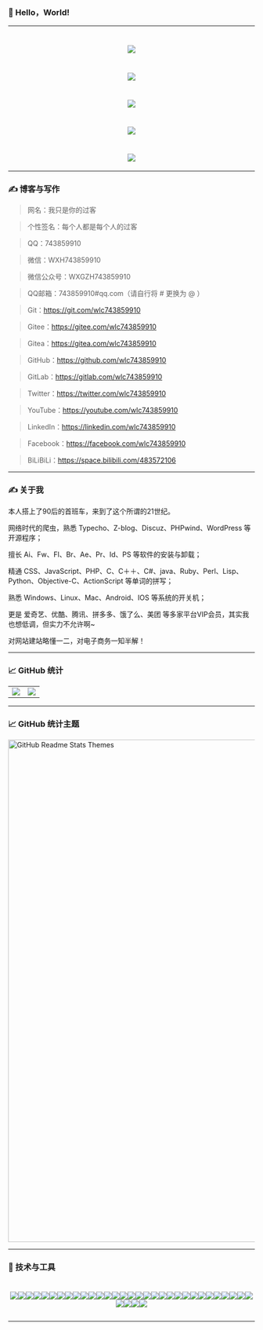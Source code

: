 ### 👋 Hello，World!

<!--
**wlc743859910/wlc743859910** is a ✨ _special_ ✨ repository because its `README.md` (this file) appears on your GitHub profile.

Here are some ideas to get you started:

- 🔭 I’m currently working on ...
- 🌱 I’m currently learning ...
- 👯 I’m looking to collaborate on ...
- 🤔 I’m looking for help with ...
- 💬 Ask me about ...
- 📫 How to reach me: ...
- 😄 Pronouns: ...
- ⚡ Fun fact: ...
-->

---

<h1 align="center">
  <img src="https://github.com/wlc743859910/wlc743859910/blob/e1a96a4d416cb35f494032b03ed8afe7ea2612b1/img/gh-readme-header.png">
</h1>

<h1 align="center">
  <img src="https://github.com/wlc743859910/wlc743859910/blob/e1a96a4d416cb35f494032b03ed8afe7ea2612b1/img/repository-open-graph-template.png">
</h1>

<h1 align="center">
  <img src="https://github.com/wlc743859910/wlc743859910/blob/e1a96a4d416cb35f494032b03ed8afe7ea2612b1/img/1424469275.png">
</h1>

<h1 align="center">
  <img src="https://github.com/wlc743859910/wlc743859910/blob/e1a96a4d416cb35f494032b03ed8afe7ea2612b1/img/fbCScVCQ.jpg">
</h1>

<h1 align="center">
  <img src="https://github.com/wlc743859910/wlc743859910/blob/e1a96a4d416cb35f494032b03ed8afe7ea2612b1/img/programmer.png">
</h1>

---

### ✍ 博客与写作

> 网名：我只是你的过客

> 个性签名：每个人都是每个人的过客

> QQ：743859910

> 微信：WXH743859910

> 微信公众号：WXGZH743859910

> QQ邮箱：743859910#qq.com（请自行将 # 更换为 @ ）

> Git：https://git.com/wlc743859910

> Gitee：https://gitee.com/wlc743859910

> Gitea：https://gitea.com/wlc743859910

> GitHub：https://github.com/wlc743859910

> GitLab：https://gitlab.com/wlc743859910

> Twitter：https://twitter.com/wlc743859910

> YouTube：https://youtube.com/wlc743859910

> LinkedIn：https://linkedin.com/wlc743859910

> Facebook：https://facebook.com/wlc743859910

> BiLiBiLi：https://space.bilibili.com/483572106

---

### ✍ 关于我

本人搭上了90后的首班车，来到了这个所谓的21世纪。

网络时代的爬虫，熟悉 Typecho、Z-blog、Discuz、PHPwind、WordPress 等开源程序；

擅长 Ai、Fw、Fl、Br、Ae、Pr、Id、PS 等软件的安装与卸载；

精通 CSS、JavaScript、PHP、C、C＋＋、C#、java、Ruby、Perl、Lisp、Python、Objective-C、ActionScript 等单词的拼写；

熟悉 Windows、Linux、Mac、Android、IOS 等系统的开关机；

更是 爱奇艺、优酷、腾讯、拼多多、饿了么、美团 等多家平台VIP会员，其实我也想低调，但实力不允许啊~

对网站建站略懂一二，对电子商务一知半解！

---

### 📈 GitHub 统计

<table>
    <tr>
        <td >
            <center><img src="https://github-readme-stats.vercel.app/api?username=wlc743859910&show_icons=true&hide_border=true&theme=chartreuse-dark" ></center>
        </td>
        <td >
            <center><img src="https://github-readme-stats.vercel.app/api?username=wlc743859910&show_icons=true&hide_border=true&theme=highcontrast" ></center>
        </td>
    </tr>
</table>

---

### 📈 GitHub 统计主题

<img src="https://res.cloudinary.com/anuraghazra/image/upload/v1595174536/grs-themes_l4ynja.png" alt="GitHub Readme Stats Themes" width="1024px"/>

---

### 🔧 技术与工具

<h1 align="center">
<img src="https://img.shields.io/badge/Git-%2337BA8D?logo=Git"><img src="https://img.shields.io/badge/GitHub-%2337BA8D?logo=GitHub"><img src="https://img.shields.io/badge/Gitee-%2337BA8D?logo=Gitee"><img src="https://img.shields.io/badge/Gitea-%2337BA8D?logo=Gitea"><img src="https://img.shields.io/badge/GitLab-%2337BA8D?logo=GitLab"><img src="https://img.shields.io/badge/Linux-%2337BA8D?logo=Linux"><img src="https://img.shields.io/badge/CentOS-%2337BA8D?logo=CentOS"><img src="https://img.shields.io/badge/CentOS Stream-%2337BA8D?logo=CentOS"><img src="https://img.shields.io/badge/Deepin-%2337BA8D?logo=Deepin"><img src="https://img.shields.io/badge/Google-%2337BA8D?logo=Google"><img src="https://img.shields.io/badge/Google Chrome-%2337BA8D?logo=Google-Chrome"><img src="https://img.shields.io/badge/Microsoft Edge-%2337BA8D?logo=Microsoft-Edge"><img src="https://img.shields.io/badge/Android-%2337BA8D?logo=Android"><img src="https://img.shields.io/badge/iOS-%2337BA8D?logo=iOS"><img src="https://img.shields.io/badge/MacOS-%2337BA8D?logo=MacOS"><img src="https://img.shields.io/badge/Windows-%2337BA8D?logo=Windows"><img src="https://img.shields.io/badge/Apache-%2337BA8D?logo=Apache"><img src="https://img.shields.io/badge/Python-%2337BA8D?logo=Python"><img src="https://img.shields.io/badge/Docker-%2337BA8D?logo=Docker"><img src="https://img.shields.io/badge/Nginx-%2337BA8D?logo=Nginx"><img src="https://img.shields.io/badge/phpMyAdmin-%2337BA8D?logo=phpMyAdmin"><img src="https://img.shields.io/badge/CSS3-%2337BA8D?logo=CSS3"><img src="https://img.shields.io/badge/HTML5-%2337BA8D?logo=HTML5"><img src="https://img.shields.io/badge/MySQL-%2337BA8D?logo=MySQL"><img src="https://img.shields.io/badge/PHP-%2337BA8D?logo=PHP"><img src="https://img.shields.io/badge/MongoDB-%2337BA8D?logo=MongoDB"><img src="https://img.shields.io/badge/Go-%2337BA8D?logo=Go"><img src="https://img.shields.io/badge/Swift-%2337BA8D?logo=Swift"><img src="https://img.shields.io/badge/Shell-%2337BA8D?logo=Shell"><img src="https://img.shields.io/badge/PowerShell-%2337BA8D?logo=PowerShell"><img src="https://img.shields.io/badge/JavaScript-%2337BA8D?logo=JavaScript"><img src="https://img.shields.io/badge/Twitter-%2337BA8D?logo=Twitter"><img src="https://img.shields.io/badge/Facebook-%2337BA8D?logo=Facebook"><img src="https://img.shields.io/badge/YouTube-%2337BA8D?logo=YouTube"><img src="https://img.shields.io/badge/linkedin-%2337BA8D?logo=linkedin">

---
